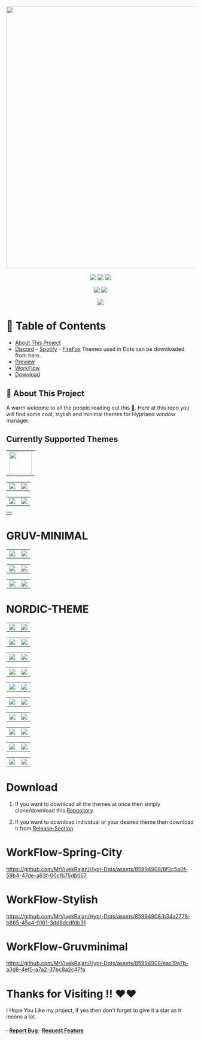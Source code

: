 <h3 align="center">
	<img src="https://github.com/MrVivekRajan/Hypr-Dots/assets/85994908/f8ad6dad-cfbf-4d50-9442-d1a07fbf8e2f" width="700"/><br/>
</h3>

<p align="center">
    <a href="https://github.com/MrVivekRajan/Hypr-Dots/stargazers"><img src="https://img.shields.io/github/stars/MrVivekRajan/Hypr-Dots?colorA=32302f&colorB=458588&style=for-the-badge"></a>
     <a href="https://github.com/MrVivekRajan/Hypr-Dots/contributors"><img src="https://img.shields.io/github/contributors/MrVivekRajan/Hypr-Dots?colorA=32302f&colorB=8651BB&style=for-the-badge"></a>
     <a = href="https://hyprland.org">
            <img src="https://img.shields.io/badge/Arch-Hyprland-blue.svg?style=for-the-badge&labelColor=32302f&logo=&logoColor=black&color=689d6a"></a> 
</p>

 <p align="center"> 
   <a = href="https://youtube.com/@vivek8528?si=WAJ7pkO-3sXl03h5">
            <img src="https://img.shields.io/badge/Youtube-Video-red.svg?style=for-the-badge&labelColor=32302f&color=fb4934"></a> 
   <a href="https://github.com/MrVivekRajan/Hypr-Dots/issues"><img src="https://img.shields.io/github/issues/MrVivekRajan/Hypr-Dots?colorA=32302f&colorB=eebd35&style=for-the-badge"></a>
</p>

<p align="center">
    <a href="https://github.com/MrVivekRajan/Hypr-Dots/blob/main/LICENSE">
        <img src="https://img.shields.io/static/v1.svg?style=for-the-badge&label=License&message=GNU&colorA=32302f&colorB=b16286&logo=unlicense&logoColor=b16286&"/></a>  
</p>

# :notebook_with_decorative_cover: Table of Contents

- [About This Project](#star2-about-the-project)
- [Discord](https://github.com/developer-vivek/Discord-Themes/) - [Spotify](https://github.com/developer-vivek/Spotify-Themes) - [FireFox](https://github.com/Haruzona/penguinFox)  Themes used in Dots can be downloaded from here.
- [Preview](#Preview)
- [WorkFlow](#WorkFlow-Stylish)
- [Download](#Download)
 

## :star2: About This Project
A warm welcome to all the people reading out this 🤗. Here at this repo you will find some cool, stylish and minimal themes for Hyprland window manager.

## Currently Supported Themes
<div align="center"><table>
<td><img width="60" src="https://www.shareicon.net/data/2016/02/07/281237_theme_512x512.png"/></td>
</table></div>

<div align="center"><table>
<tr><td><a href="https://github.com/MrVivekRajan/Hypr-Dots/tree/main/Gruvminimal"><img src="https://img.shields.io/badge/Gruv-Minimal-yellow.svg?style=for-the-badge&labelColor=458588&color=689d6a"/></a></td>
  
<td><a href="https://github.com/MrVivekRajan/Hypr-Dots/tree/main/Dark-World"><img src="https://img.shields.io/badge/Dark-World-black.svg?style=for-the-badge&labelColor=FFB900&color=ffffff"/></a></td></tr>
</table></div>

<div align="center"><table>
<tr><td><a href="https://github.com/MrVivekRajan/Hypr-Dots/tree/main/Spring-City"><img src="https://img.shields.io/badge/Spring-City-blue.svg?style=for-the-badge&labelColor=5677fc&color=b95cb9"/></a></td>
  
<td><a href="https://github.com/MrVivekRajan/Hypr-Dots/tree/main/Stylish"><img src="https://img.shields.io/badge/Stylish-Theme-purple.svg?style=for-the-badge&labelColor=da025d&color=8651bb"/></a></td></tr>
</table></div>

<div align="center"><table>
<td><a href=""><img src=""/></a></td>
</table></div>

# GRUV-MINIMAL
<div align="center"><table>
<tr><td><img src="https://github.com/MrVivekRajan/Hypr-Dots/assets/85994908/f50ea261-99aa-46d1-8d0f-cbd42b6ae544"/></td>
<td><img src="https://github.com/MrVivekRajan/Hypr-Dots/assets/85994908/8da22897-df06-4b2f-8c7e-7ecf8d4ae15d"/></td></tr>
</table></div>

<div align="center"><table>
<tr><td><img src="https://github.com/MrVivekRajan/Hypr-Dots/assets/85994908/775911af-f1c4-463a-b393-0178c6ade53b"/></td>
<td><img src="https://github.com/MrVivekRajan/Hypr-Dots/assets/85994908/56c69f95-f10c-4e7d-9b21-610e7eb83512"/></td></tr>
</table></div>

<div align="center"><table>
<tr><td><img src="https://github.com/MrVivekRajan/Hypr-Dots/assets/85994908/b81f5fcf-21b2-40c5-8c8b-bc42adce1774"/></td>
<td><img src="https://github.com/MrVivekRajan/Hypr-Dots/assets/85994908/ca8ebf75-c4f1-4d06-bec6-c89c6f7dfd7b"/></td></tr>
</table></div>

# NORDIC-THEME
<div align="center"><table>
<tr><td><img src="https://github.com/user-attachments/assets/bd5f9f6c-92b2-427a-81ad-45ec020c2b8b"/></td>
<td><img src="https://github.com/user-attachments/assets/ecbf549e-3790-449c-ba44-9d4e6a4dd364"/></td></tr>
</table></div>

<div align="center"><table>
<tr><td><img src="https://github.com/MrVivekRajan/Hypr-Dots/assets/85994908/58f42f10-2621-4ae6-bb6c-c7b33a1b416e"/></td>
<td><img src="https://github.com/MrVivekRajan/Hypr-Dots/assets/85994908/8ee63534-28b0-4533-8513-2f2996c5b006"/></td></tr>
</table></div>

<div align="center"><table>
<tr><td><img src="https://github.com/MrVivekRajan/Hypr-Dots/assets/85994908/1ab0d209-833c-4b4d-aab9-78f34aabb2b6"/></td>
<td><img src="https://github.com/MrVivekRajan/Hypr-Dots/assets/85994908/203f9d55-e62e-4328-be23-34a49a0f263b"/></td></tr>
</table></div>

<div align="center"><table>
<tr><td><img src="https://github.com/MrVivekRajan/Hypr-Dots/assets/85994908/6f04bdfc-b31c-4dc8-8f10-c14970d360d1"/></td>
<td><img src="https://github.com/MrVivekRajan/Hypr-Dots/assets/85994908/b98045ae-9a77-45f6-94ea-325bb8187a7b"/></td></tr>
</table></div>

<div align="center"><table>
<tr><td><img src="https://github.com/MrVivekRajan/Hypr-Dots/assets/85994908/c384fe3f-3b08-4dee-866b-67e44917ce49"/></td>
<td><img src="https://github.com/MrVivekRajan/Hypr-Dots/assets/85994908/3a2c8850-7143-4aa7-89fa-20f195d723ab"/></td></tr>
</table></div>

<div align="center"><table>
<tr><td><img src="https://github.com/MrVivekRajan/Hypr-Dots/assets/85994908/1fdf4853-7a22-4ebb-a770-4d6f337f07e0"/></td>
<td><img src="https://github.com/MrVivekRajan/Hypr-Dots/assets/85994908/9d12abf3-5b7d-4dc4-9938-bf0b0e0fcb2e"/></td></tr>
</table></div>

<div align="center"><table>
<tr><td><img src="https://github.com/MrVivekRajan/Hypr-Dots/assets/85994908/eebb9b4e-5dba-46e8-85dc-40ed3cdfa32f"/></td>
<td><img src="https://github.com/MrVivekRajan/Hypr-Dots/assets/85994908/39909301-7932-4f37-b03a-8441d5be6087"/></td></tr>
</table></div>

<div align="center"><table>
<tr><td><img src="https://github.com/MrVivekRajan/Hypr-Dots/assets/85994908/456dfbaf-8b76-434d-9923-7a2461c35539"/></td>
<td><img src="https://github.com/MrVivekRajan/Hypr-Dots/assets/85994908/35d2b845-0b71-43c8-83f2-2c4da6360987"/></td></tr>
</table></div>

<div align="center"><table>
<tr><td><img src="https://github.com/MrVivekRajan/Hypr-Dots/assets/85994908/b7a5869a-5aad-445f-92fc-dd49af55ae3b"/></td>
<td><img src="https://github.com/MrVivekRajan/Hypr-Dots/assets/85994908/f6a5e1ae-f61e-4366-86a4-2313a2ab3956"/></td></tr>
</table></div>

<div align="center"><table>
<tr><td><img src="https://github.com/MrVivekRajan/Hypr-Dots/assets/85994908/567a442e-a628-4897-9523-63795b423e70"/></td>
<td><img src="https://github.com/MrVivekRajan/Hypr-Dots/assets/85994908/592f7358-624a-4063-94a2-8df618f0348c"/></td></tr>
</table></div>

# Download
1. If you want to download all the themes at once then simply clone/download this [Repository](https://github.com/MrVivekRajan/Hypr-Dots)

2. If you want to download individual or your desired theme then download it from [Release-Section](https://github.com/MrVivekRajan/Hypr-Dots/releases) 

# WorkFlow-Spring-City
https://github.com/MrVivekRajan/Hypr-Dots/assets/85994908/8f2c5a0f-59b4-47de-a63f-00cfb75db057

# WorkFlow-Stylish
https://github.com/MrVivekRajan/Hypr-Dots/assets/85994908/b34a2778-b865-45a4-9161-3dd8dcdfdb31

# WorkFlow-Gruvminimal
https://github.com/MrVivekRajan/Hypr-Dots/assets/85994908/eac19a7b-a3d8-4ef5-a7a2-37bc8a2c47fa


# Thanks for Visiting !! ❤️❤️
I Hope You Like my project, if yes then don't forget to give it a star as it means a lot.


<h4> <span>· </span> <a href="https://github.com/developer-vivek/Gruvminimal-Dots/issues"> Report Bug </a> <span> · </span> <a href="https://github.com/developer-vivek/Gruvminimal-Dots/issues"> Request Feature </a> </h4>
